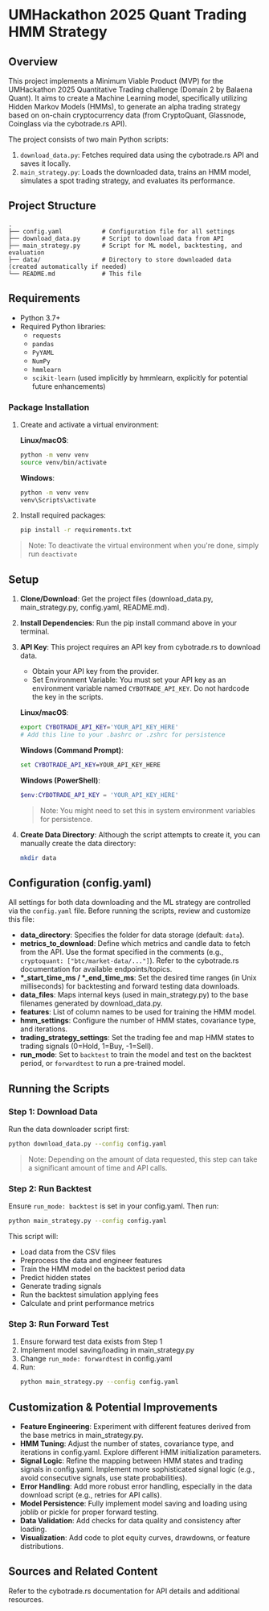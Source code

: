 # UMHackathon 2025 Quant Trading HMM Strategy

## Overview

This project implements a Minimum Viable Product (MVP) for the UMHackathon 2025 Quantitative Trading challenge (Domain 2 by Balaena Quant). It aims to create a Machine Learning model, specifically utilizing Hidden Markov Models (HMMs), to generate an alpha trading strategy based on on-chain cryptocurrency data (from CryptoQuant, Glassnode, Coinglass via the cybotrade.rs API).

The project consists of two main Python scripts:
1.  `download_data.py`: Fetches required data using the cybotrade.rs API and saves it locally.
2.  `main_strategy.py`: Loads the downloaded data, trains an HMM model, simulates a spot trading strategy, and evaluates its performance.

## Project Structure

```
.
├── config.yaml           # Configuration file for all settings
├── download_data.py      # Script to download data from API
├── main_strategy.py      # Script for ML model, backtesting, and evaluation
├── data/                 # Directory to store downloaded data (created automatically if needed)
└── README.md             # This file
```

## Requirements

* Python 3.7+
* Required Python libraries:
    * `requests`
    * `pandas`
    * `PyYAML`
    * `NumPy`
    * `hmmlearn`
    * `scikit-learn` (used implicitly by hmmlearn, explicitly for potential future enhancements)

### Package Installation

1. Create and activate a virtual environment:

   **Linux/macOS**:
   ```bash
   python -m venv venv
   source venv/bin/activate
   ```

   **Windows**:
   ```cmd
   python -m venv venv
   venv\Scripts\activate
   ```

2. Install required packages:
   ```bash
   pip install -r requirements.txt
   ```

> Note: To deactivate the virtual environment when you're done, simply run `deactivate`

## Setup

1. **Clone/Download**: Get the project files (download_data.py, main_strategy.py, config.yaml, README.md).
2. **Install Dependencies**: Run the pip install command above in your terminal.
3. **API Key**: This project requires an API key from cybotrade.rs to download data.
   - Obtain your API key from the provider.
   - Set Environment Variable: You must set your API key as an environment variable named `CYBOTRADE_API_KEY`. Do not hardcode the key in the scripts.

   **Linux/macOS**:
   ```bash
   export CYBOTRADE_API_KEY='YOUR_API_KEY_HERE'
   # Add this line to your .bashrc or .zshrc for persistence
   ```

   **Windows (Command Prompt)**:
   ```cmd
   set CYBOTRADE_API_KEY=YOUR_API_KEY_HERE
   ```

   **Windows (PowerShell)**:
   ```powershell
   $env:CYBOTRADE_API_KEY = 'YOUR_API_KEY_HERE'
   ```
   > Note: You might need to set this in system environment variables for persistence.

4. **Create Data Directory**: Although the script attempts to create it, you can manually create the data directory:
   ```bash
   mkdir data
   ```

## Configuration (config.yaml)

All settings for both data downloading and the ML strategy are controlled via the `config.yaml` file. Before running the scripts, review and customize this file:

- **data_directory**: Specifies the folder for data storage (default: `data`).
- **metrics_to_download**: Define which metrics and candle data to fetch from the API. Use the format specified in the comments (e.g., `cryptoquant: ["btc/market-data/..."]`). Refer to the cybotrade.rs documentation for available endpoints/topics.
- **\*_start_time_ms / \*_end_time_ms**: Set the desired time ranges (in Unix milliseconds) for backtesting and forward testing data downloads.
- **data_files**: Maps internal keys (used in main_strategy.py) to the base filenames generated by download_data.py.
- **features**: List of column names to be used for training the HMM model.
- **hmm_settings**: Configure the number of HMM states, covariance type, and iterations.
- **trading_strategy_settings**: Set the trading fee and map HMM states to trading signals (0=Hold, 1=Buy, -1=Sell).
- **run_mode**: Set to `backtest` to train the model and test on the backtest period, or `forwardtest` to run a pre-trained model.

## Running the Scripts

### Step 1: Download Data

Run the data downloader script first:

```bash
python download_data.py --config config.yaml
```

> Note: Depending on the amount of data requested, this step can take a significant amount of time and API calls.

### Step 2: Run Backtest

Ensure `run_mode: backtest` is set in your config.yaml. Then run:

```bash
python main_strategy.py --config config.yaml
```

This script will:
- Load data from the CSV files
- Preprocess the data and engineer features
- Train the HMM model on the backtest period data
- Predict hidden states
- Generate trading signals
- Run the backtest simulation applying fees
- Calculate and print performance metrics

### Step 3: Run Forward Test

1. Ensure forward test data exists from Step 1
2. Implement model saving/loading in main_strategy.py
3. Change `run_mode: forwardtest` in config.yaml
4. Run:
   ```bash
   python main_strategy.py --config config.yaml
   ```

## Customization & Potential Improvements

- **Feature Engineering**: Experiment with different features derived from the base metrics in main_strategy.py.
- **HMM Tuning**: Adjust the number of states, covariance type, and iterations in config.yaml. Explore different HMM initialization parameters.
- **Signal Logic**: Refine the mapping between HMM states and trading signals in config.yaml. Implement more sophisticated signal logic (e.g., avoid consecutive signals, use state probabilities).
- **Error Handling**: Add more robust error handling, especially in the data download script (e.g., retries for API calls).
- **Model Persistence**: Fully implement model saving and loading using joblib or pickle for proper forward testing.
- **Data Validation**: Add checks for data quality and consistency after loading.
- **Visualization**: Add code to plot equity curves, drawdowns, or feature distributions.

## Sources and Related Content

Refer to the cybotrade.rs documentation for API details and additional resources.


